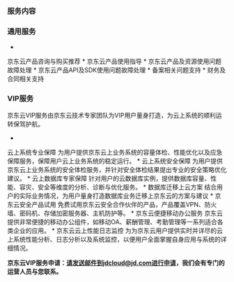 ### 服务内容

### 通用服务

* 
京东云产品咨询与购买推荐
* 
京东云产品使用指导
* 
京东云产品及资源使用问题故障处理
* 
京东云产品API及SDK使用问题故障处理
* 
备案相关问题支持
* 
财务及合同相关支持

### VIP服务

京东云VIP服务由京东云技术专家团队为VIP用户量身打造，为云上系统的顺利运转保驾护航。

* 
云上系统专业保障
为用户提供京东云上业务系统的容量体检、性能优化以及应急保障服务，保障用户云上业务系统的稳定运行。
* 
云上系统安全保障
为用户提供京东云上业务系统的安全体检服务，并针对安全体检结果提出专业的安全策略优化建议。
* 
云上数据库专家保障
针对用户的云数据库实例，提供数据库容量、性能、容灾、安全等维度的分析、诊断与优化服务。
* 
数据库迁移上云方案
结合用户的实际业务情况，为用户量身打造数据库业务迁移上京东云的方案与建议
* 
京东云安全产品试用
免费试用京东云安全合作伙伴的产品，产品覆盖VPN、防火墙、密码机、存储加密服务器、主机防护等。
* 
京东云便捷移动办公服务
京东云提供非常便捷的移动办公组件，如移动OA、薪酬管理、考勤管理等一系列适合各类企业的应用。
* 
京东云云上性能日志监控
为为京东云用户提供实时并详尽的云上系统性能分析、日志分析以及系统监控，以便用户全面掌握自身应用与系统的详细情况。

**京东云VIP服务申请：请发送邮件到jdcloud@jd.com进行申请，我们会有专门的运营人员与您联系。**